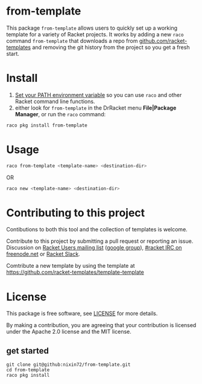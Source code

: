 # from-template 

This package `from-template` allows users to quickly set up a working template for a variety of Racket projects.
It works by adding a new `raco` command `from-template` that downloads a repo from 
[github.com/racket-templates](https://github.com/racket-templates) and removing the git history 
from the project so you get a fresh start.

# Install

1. [Set your PATH environment variable](https://github.com/racket/racket/wiki/Set-your-PATH-environment-variable) 
so you can use `raco` and other Racket command line functions.
2. either look for `from-template` in the DrRacket menu **File|Package Manager**, or run the `raco` command:
```bash
raco pkg install from-template
```

# Usage 
```bash
raco from-template <template-name> <destination-dir>
```
OR 
```bash
raco new <template-name> <destination-dir>
```

# Contributing to this project

Contibutions to both this tool and the collection of templates is welcome.

Contribute to this project by submitting a pull request or reporting an issue. Discussion on [Racket Users mailing list](https://groups.google.com/forum/#!forum/racket-users/join) ([google group](https://groups.google.com/forum/#!forum/racket-users)),
[#racket IRC on freenode.net](https://botbot.me/freenode/racket/) or [Racket Slack](https://racket-slack.herokuapp.com/).

Comtribute a new template by using the template at https://github.com/racket-templates/template-template 

# License

This package is free software, see [LICENSE](https://github.com/nixin72/from-template/blob/master/LICENSE) for more details.

By making a contribution, you are agreeing that your contribution is licensed under the Apache 2.0 license and the MIT license.

## get started

```
git clone git@github:nixin72/from-template.git
cd from-template 
raco pkg install 
```
